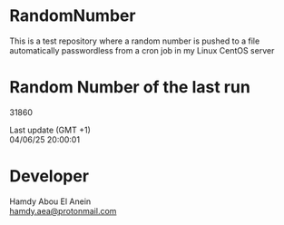 # RandomNumber    
This is a test repository where a random number is pushed to a file automatically passwordless from a cron job in my Linux CentOS server    
# Random Number of the last run   
31860
      
Last update (GMT +1)    
04/06/25 20:00:01
# Developer    
Hamdy Abou El Anein   
hamdy.aea@protonmail.com
